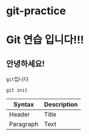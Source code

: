 # git-practice
# Git 연습 입니다!!!

## 안녕하세요!

`git`입니다

```
git init
```

| Syntax | Description |
| ----------- | ----------- |
| Header | Title |
| Paragraph | Text |
